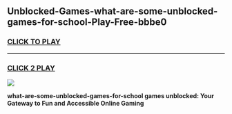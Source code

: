 
## Unblocked-Games-what-are-some-unblocked-games-for-school-Play-Free-bbbe0
<h3>
<a href="https://premium76.site?title=what-are-some-unblocked-games-for-school&ref=17A">CLICK TO PLAY</a></h3>
<hr>

<h3>
<a href="https://premium76.site?title=what-are-some-unblocked-games-for-school&ref=17A">CLICK 2 PLAY</a>
  
</h3>

<a href="https://premium76.site?title=what-are-some-unblocked-games-for-school&ref=17A"><img src="https://clearcache.store/games.png"></a>


**what-are-some-unblocked-games-for-school games unblocked: Your Gateway to Fun and Accessible Online Gaming**
